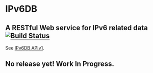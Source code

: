 # IPv6DB

## A RESTful Web service for IPv6 related data [![Build Status](https://travis-ci.org/MichelBoucey/IPv6DB.svg?branch=master)](https://travis-ci.org/MichelBoucey/IPv6DB)

See [IPv6DB APIv1](https://github.com/MichelBoucey/IPv6DB/blob/master/IPv6DB_APIv1.md).

## No release yet! Work In Progress.

